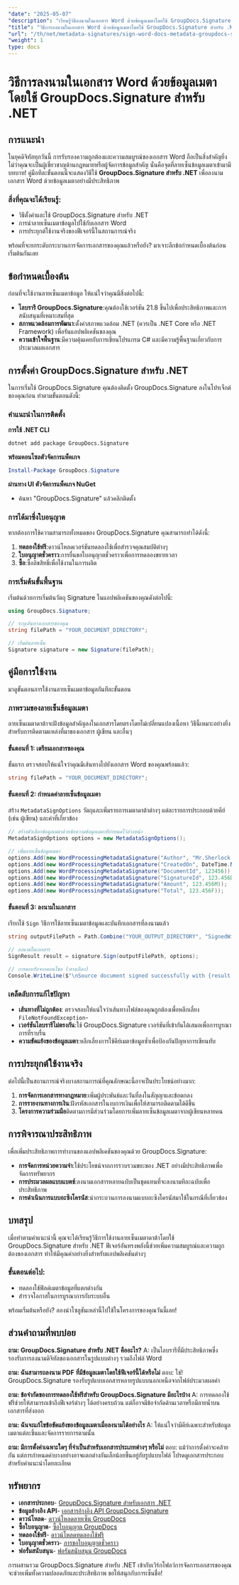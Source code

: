 ```yaml
---
"date": "2025-05-07"
"description": "เรียนรู้วิธีลงนามในเอกสาร Word ด้วยข้อมูลเมตาโดยใช้ GroupDocs.Signature สำหรับ .NET ทำตามคำแนะนำทีละขั้นตอนนี้เพื่อรับรองความถูกต้องและความสมบูรณ์ของเอกสาร"
"title": "วิธีการลงนามในเอกสาร Word ด้วยข้อมูลเมตาโดยใช้ GroupDocs.Signature สำหรับ .NET | คำแนะนำทีละขั้นตอน"
"url": "/th/net/metadata-signatures/sign-word-docs-metadata-groupdocs-signature-net/"
"weight": 1
type: docs
---
```

# วิธีการลงนามในเอกสาร Word ด้วยข้อมูลเมตาโดยใช้ GroupDocs.Signature สำหรับ .NET

## การแนะนำ

ในยุคดิจิทัลทุกวันนี้ การรับรองความถูกต้องและความสมบูรณ์ของเอกสาร Word ถือเป็นสิ่งสำคัญยิ่ง ไม่ว่าคุณจะเป็นผู้เชี่ยวชาญด้านกฎหมายหรือผู้จัดการข้อมูลสำคัญ นั่นคือจุดที่ลายเซ็นข้อมูลเมตาเข้ามามีบทบาท! คู่มือทีละขั้นตอนนี้จะแสดงวิธีใช้ **GroupDocs.Signature สำหรับ .NET** เพื่อลงนามเอกสาร Word ด้วยข้อมูลเมตาอย่างมีประสิทธิภาพ

### สิ่งที่คุณจะได้เรียนรู้:
- วิธีตั้งค่าและใช้ GroupDocs.Signature สำหรับ .NET
- การนำลายเซ็นเมตาข้อมูลไปใช้กับเอกสาร Word
- การประยุกต์ใช้งานจริงของฟีเจอร์นี้ในสถานการณ์จริง

พร้อมที่จะยกระดับกระบวนการจัดการเอกสารของคุณแล้วหรือยัง? มาเจาะลึกข้อกำหนดเบื้องต้นก่อนเริ่มต้นกันเลย

## ข้อกำหนดเบื้องต้น

ก่อนที่จะใช้งานลายเซ็นเมตาข้อมูล ให้แน่ใจว่าคุณมีสิ่งต่อไปนี้:

- **ไลบรารี GroupDocs.Signature**:คุณต้องใช้เวอร์ชัน 21.8 ขึ้นไปเพื่อประสิทธิภาพและการสนับสนุนที่เหมาะสมที่สุด
- **สภาพแวดล้อมการพัฒนา**:ตั้งค่าสภาพแวดล้อม .NET (ควรเป็น .NET Core หรือ .NET Framework) เพื่อรันแอปพลิเคชันของคุณ
- **ความเข้าใจพื้นฐาน**:มีความคุ้นเคยกับการเขียนโปรแกรม C# และมีความรู้พื้นฐานเกี่ยวกับการประมวลผลเอกสาร

## การตั้งค่า GroupDocs.Signature สำหรับ .NET

ในการเริ่มใช้ GroupDocs.Signature คุณต้องติดตั้ง GroupDocs.Signature ลงในโปรเจ็กต์ของคุณก่อน ทำตามขั้นตอนดังนี้:

### คำแนะนำในการติดตั้ง

**การใช้ .NET CLI**
```bash
dotnet add package GroupDocs.Signature
```

**พร้อมคอนโซลตัวจัดการแพ็คเกจ**
```powershell
Install-Package GroupDocs.Signature
```

**ผ่านทาง UI ตัวจัดการแพ็คเกจ NuGet**
- ค้นหา "GroupDocs.Signature" แล้วคลิกติดตั้ง

### การได้มาซึ่งใบอนุญาต

หากต้องการใช้ความสามารถทั้งหมดของ GroupDocs.Signature คุณสามารถทำได้ดังนี้:
1. **ทดลองใช้ฟรี**:ดาวน์โหลดเวอร์ชันทดลองใช้เพื่อสำรวจคุณสมบัติต่างๆ
2. **ใบอนุญาตชั่วคราว**:การยื่นขอใบอนุญาตชั่วคราวเพื่อการทดลองขยายเวลา
3. **ซื้อ**:ซื้อลิขสิทธิ์เพื่อใช้งานในการผลิต

### การเริ่มต้นขั้นพื้นฐาน

เริ่มต้นด้วยการเริ่มต้นวัตถุ Signature ในแอปพลิเคชันของคุณดังต่อไปนี้:
```csharp
using GroupDocs.Signature;

// ระบุเส้นทางเอกสารของคุณ
string filePath = "YOUR_DOCUMENT_DIRECTORY";

// เริ่มต้นลายเซ็น
Signature signature = new Signature(filePath);
```

## คู่มือการใช้งาน

มาดูขั้นตอนการใช้งานลายเซ็นเมตาข้อมูลกันทีละขั้นตอน

### ภาพรวมของลายเซ็นข้อมูลเมตา

ลายเซ็นเมตาดาต้าจะฝังข้อมูลสำคัญลงในเอกสารโดยตรงโดยไม่เปลี่ยนแปลงเนื้อหา วิธีนี้เหมาะอย่างยิ่งสำหรับการติดตามแหล่งที่มาของเอกสาร ผู้เขียน และอื่นๆ

#### ขั้นตอนที่ 1: เตรียมเอกสารของคุณ

ขั้นแรก ตรวจสอบให้แน่ใจว่าคุณมีเส้นทางไปยังเอกสาร Word ของคุณพร้อมแล้ว:
```csharp
string filePath = "YOUR_DOCUMENT_DIRECTORY";
```

#### ขั้นตอนที่ 2: กำหนดค่าลายเซ็นข้อมูลเมตา

สร้าง `MetadataSignOptions` วัตถุและเพิ่มรายการเมตาดาต้าต่างๆ แต่ละรายการประกอบด้วยคีย์ (เช่น ผู้เขียน) และค่าที่เกี่ยวข้อง

```csharp
// สร้างตัวเลือกข้อมูลเมตาด้วยข้อความข้อมูลเมตาที่กำหนดไว้ล่วงหน้า
MetadataSignOptions options = new MetadataSignOptions();

// เพิ่มลายเซ็นข้อมูลเมตา
options.Add(new WordProcessingMetadataSignature("Author", "Mr.Sherlock Holmes"));
options.Add(new WordProcessingMetadataSignature("CreatedOn", DateTime.Now));
options.Add(new WordProcessingMetadataSignature("DocumentId", 123456));
options.Add(new WordProcessingMetadataSignature("SignatureId", 123.456D));
options.Add(new WordProcessingMetadataSignature("Amount", 123.456M));
options.Add(new WordProcessingMetadataSignature("Total", 123.456F));
```

#### ขั้นตอนที่ 3: ลงนามในเอกสาร

เรียกใช้ `Sign` วิธีการใช้ลายเซ็นเมตาข้อมูลและบันทึกเอกสารที่ลงนามแล้ว

```csharp
string outputFilePath = Path.Combine("YOUR_OUTPUT_DIRECTORY", "SignedWithMetadata.docx");

// ลงนามในเอกสาร
SignResult result = signature.Sign(outputFilePath, options);

// การตอบรับจากคอนโซล (ทางเลือก)
Console.WriteLine($"\nSource document signed successfully with {result.Succeeded.Count} signature(s).\nFile saved at {outputFilePath}.");
```

### เคล็ดลับการแก้ไขปัญหา

- **เส้นทางที่ไม่ถูกต้อง**: ตรวจสอบให้แน่ใจว่าเส้นทางไฟล์ของคุณถูกต้องเพื่อหลีกเลี่ยง `FileNotFoundException`-
- **เวอร์ชันไลบรารีไม่ตรงกัน**:ใช้ GroupDocs.Signature เวอร์ชันที่เข้ากันได้เสมอเพื่อการบูรณาการที่ราบรื่น
- **ความขัดแย้งของข้อมูลเมตา**:หลีกเลี่ยงการใช้คีย์เมตาข้อมูลซ้ำเพื่อป้องกันปัญหาการเขียนทับ

## การประยุกต์ใช้งานจริง

ต่อไปนี้เป็นสถานการณ์จริงบางสถานการณ์ที่คุณลักษณะนี้อาจเป็นประโยชน์อย่างมาก:

1. **การจัดการเอกสารทางกฎหมาย**:เพิ่มผู้ประพันธ์และวันที่ลงในสัญญาและข้อตกลง
2. **การรายงานทางการเงิน**:ฝังรหัสเอกสารในงบการเงินเพื่อให้สามารถติดตามได้ดีขึ้น
3. **โครงการความร่วมมือ**ติดตามการมีส่วนร่วมโดยการเพิ่มลายเซ็นข้อมูลเมตาจากผู้เขียนหลายคน

## การพิจารณาประสิทธิภาพ

เพื่อเพิ่มประสิทธิภาพการทำงานของแอปพลิเคชันของคุณด้วย GroupDocs.Signature:

- **การจัดการหน่วยความจำ**:ใช้ประโยชน์จากการรวบรวมขยะของ .NET อย่างมีประสิทธิภาพเพื่อจัดการทรัพยากร
- **การประมวลผลแบบแบตช์**:ลงนามเอกสารหลายฉบับเป็นชุดแทนที่จะลงนามทีละฉบับเพื่อประสิทธิภาพ
- **การดำเนินการแบบอะซิงโครนัส**:นำกระบวนการลงนามแบบอะซิงโครนัสมาใช้ในกรณีที่เกี่ยวข้อง

## บทสรุป

เมื่อทำตามคำแนะนำนี้ คุณจะได้เรียนรู้วิธีการใช้งานลายเซ็นเมตาดาต้าโดยใช้ GroupDocs.Signature สำหรับ .NET ฟีเจอร์อันทรงพลังนี้ช่วยเพิ่มความสมบูรณ์และความถูกต้องของเอกสาร ทำให้มีคุณค่าอย่างยิ่งสำหรับแอปพลิเคชันต่างๆ

### ขั้นตอนต่อไป:
- ทดลองใช้ฟิลด์เมตาข้อมูลที่แตกต่างกัน
- สำรวจโอกาสในการบูรณาการกับระบบอื่น

พร้อมเริ่มต้นหรือยัง? ลองนำโซลูชันเหล่านี้ไปใช้ในโครงการของคุณวันนี้เลย!

## ส่วนคำถามที่พบบ่อย

**ถาม: GroupDocs.Signature สำหรับ .NET คืออะไร?**
A: เป็นไลบรารีที่มีประสิทธิภาพซึ่งรองรับการลงนามดิจิทัลของเอกสารในรูปแบบต่างๆ รวมถึงไฟล์ Word

**ถาม: ฉันสามารถลงนาม PDF ที่มีข้อมูลเมตาโดยใช้ฟีเจอร์นี้ได้หรือไม่**
ตอบ: ใช่! GroupDocs.Signature รองรับรูปแบบเอกสารหลายรูปแบบนอกเหนือจากไฟล์ประมวลผลคำ

**ถาม: ข้อจำกัดของการทดลองใช้ฟรีสำหรับ GroupDocs.Signature มีอะไรบ้าง**
A: การทดลองใช้ฟรีช่วยให้สามารถเข้าถึงฟีเจอร์ต่างๆ ได้อย่างครบถ้วน แต่ก็อาจมีข้อจำกัดด้านเวลาหรือมีลายน้ำบนเอกสารที่ส่งออก

**ถาม: ฉันจะแก้ไขข้อขัดแย้งของข้อมูลเมตาเมื่อลงนามได้อย่างไร**
A: ให้แน่ใจว่ามีคีย์เฉพาะสำหรับข้อมูลเมตาแต่ละชิ้นและจัดการรายการตามนั้น

**ถาม: มีการตั้งค่าเฉพาะใดๆ ที่จำเป็นสำหรับเอกสารประเภทต่างๆ หรือไม่**
ตอบ: แม้ว่าการตั้งค่าจะคล้ายกัน แต่การกำหนดค่าบางอย่างอาจแตกต่างกันเล็กน้อยขึ้นอยู่กับรูปแบบไฟล์ โปรดดูเอกสารประกอบสำหรับคำแนะนำโดยละเอียด

## ทรัพยากร

- **เอกสารประกอบ**- [GroupDocs.Signature สำหรับเอกสาร .NET](https://docs.groupdocs.com/signature/net/)
- **ข้อมูลอ้างอิง API**- [เอกสารอ้างอิง API GroupDocs.Signature](https://reference.groupdocs.com/signature/net/)
- **ดาวน์โหลด**- [ดาวน์โหลดลายเซ็น GroupDocs](https://releases.groupdocs.com/signature/net/)
- **ซื้อใบอนุญาต**- [ซื้อใบอนุญาต GroupDocs](https://purchase.groupdocs.com/buy)
- **ทดลองใช้ฟรี**- [ดาวน์โหลดทดลองใช้ฟรี](https://releases.groupdocs.com/signature/net/)
- **ใบอนุญาตชั่วคราว**- [การขอใบอนุญาตชั่วคราว](https://purchase.groupdocs.com/temporary-license/)
- **ฟอรั่มสนับสนุน**- [ฟอรัมสนับสนุน GroupDocs](https://forum.groupdocs.com/c/signature/)

การผสานรวม GroupDocs.Signature สำหรับ .NET เข้ากับเวิร์กโฟลว์การจัดการเอกสารของคุณ จะช่วยเพิ่มทั้งความปลอดภัยและประสิทธิภาพ ขอให้สนุกกับการเซ็นชื่อ!